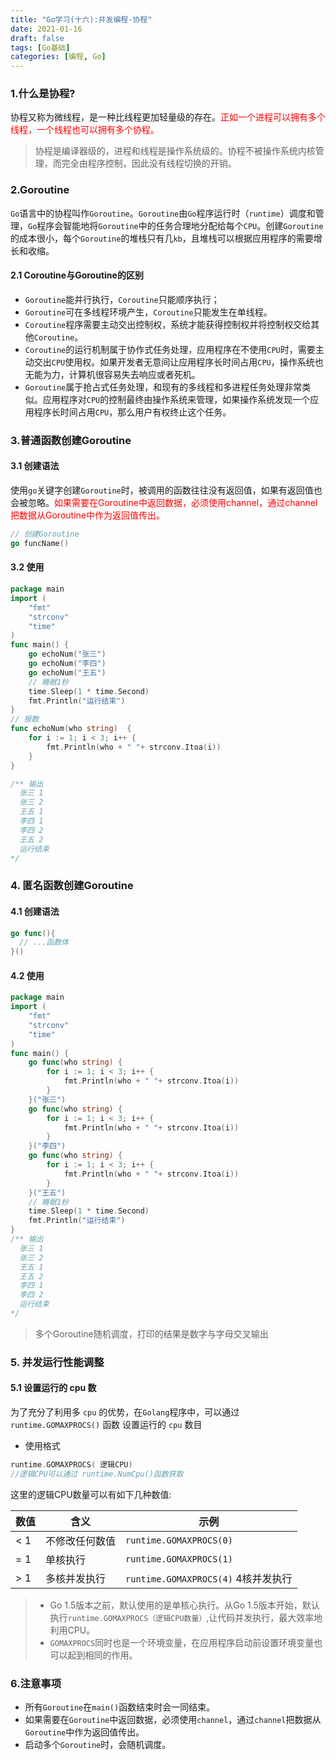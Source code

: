 ```yaml
---
title: "Go学习(十六):并发编程-协程"
date: 2021-01-16
draft: false
tags: [Go基础]
categories: [编程, Go]
---
```


### 1.什么是协程?

协程又称为微线程，是一种比线程更加轻量级的存在。<font color=red>正如一个进程可以拥有多个线程，一个线程也可以拥有多个协程。</font>

> 协程是编译器级的，进程和线程是操作系统级的。协程不被操作系统内核管理，而完全由程序控制，因此没有线程切换的开销。

### 2.Goroutine

`Go`语言中的协程叫作`Goroutine`。`Goroutine`由`Go`程序运行时（`runtime`）调度和管理，`Go`程序会智能地将`Goroutine`中的任务合理地分配给每个`CPU`。创建`Goroutine`的成本很小，每个`Goroutine`的堆栈只有几`kb`，且堆栈可以根据应用程序的需要增长和收缩。

#### 2.1 Coroutine与Goroutine的区别

- `Goroutine`能并行执行，`Coroutine`只能顺序执行；
- `Goroutine`可在多线程环境产生，`Coroutine`只能发生在单线程。
- `Coroutine`程序需要主动交出控制权，系统才能获得控制权并将控制权交给其他`Coroutine`。
- `Coroutine`的运行机制属于协作式任务处理，应用程序在不使用`CPU`时，需要主动交出`CPU`使用权。如果开发者无意间让应用程序长时间占用`CPU`，操作系统也无能为力，计算机很容易失去响应或者死机。
- `Goroutine`属于抢占式任务处理，和现有的多线程和多进程任务处理非常类似。应用程序对`CPU`的控制最终由操作系统来管理，如果操作系统发现一个应用程序长时间占用`CPU`，那么用户有权终止这个任务。

### 3.普通函数创建Goroutine

#### 3.1 创建语法

使用`go`关键字创建`Goroutine`时，被调用的函数往往没有返回值，如果有返回值也会被忽略。<font color=red>如果需要在Goroutine中返回数据，必须使用channel，通过channel把数据从Goroutine中作为返回值传出。</font>

```go
// 创建Goroutine
go funcName()
```

#### 3.2 使用

```go
package main
import (
	"fmt"
	"strconv"
	"time"
)
func main() {
	go echoNum("张三")
	go echoNum("李四")
	go echoNum("王五")
	// 睡眠1秒
	time.Sleep(1 * time.Second)
	fmt.Println("运行结束")
}
// 报数
func echoNum(who string)  {
	for i := 1; i < 3; i++ {
		fmt.Println(who + " "+ strconv.Itoa(i))
	}
}

/** 输出
  张三 1
  张三 2
  王五 1
  李四 1
  李四 2
  王五 2
  运行结束
*/
```

### 4. 匿名函数创建Goroutine
#### 4.1 创建语法
```go
go func(){
  // ...函数体
}()
```

#### 4.2 使用

```go
package main
import (
	"fmt"
	"strconv"
	"time"
)
func main() {
	go func(who string) {
		for i := 1; i < 3; i++ {
			fmt.Println(who + " "+ strconv.Itoa(i))
		}
	}("张三")
	go func(who string) {
		for i := 1; i < 3; i++ {
			fmt.Println(who + " "+ strconv.Itoa(i))
		}
	}("李四")
	go func(who string) {
		for i := 1; i < 3; i++ {
			fmt.Println(who + " "+ strconv.Itoa(i))
		}
	}("王五")
	// 睡眠1秒
	time.Sleep(1 * time.Second)
	fmt.Println("运行结束")
}
/** 输出
  张三 1
  张三 2
  王五 1
  王五 2
  李四 1
  李四 2
  运行结束
*/
```

> 多个Goroutine随机调度，打印的结果是数字与字母交叉输出

### 5. 并发运行性能调整
#### 5.1 设置运行的 cpu 数
为了充分了利用多 `cpu` 的优势，在` Golang `程序中，可以通过`runtime.GOMAXPROCS()` 函数 设置运行的 `cpu` 数目
- 使用格式
```go
runtime.GOMAXPROCS( 逻辑CPU)
//逻辑CPU可以通过 runtime.NumCpu()函数获取
```

这里的逻辑CPU数量可以有如下几种数值:

| 数值 | 含义           | 示例                                |
| ---- | -------------- | ----------------------------------- |
| < 1  | 不修改任何数值 | `runtime.GOMAXPROCS(0)`             |
| = 1  | 单核执行       | `runtime.GOMAXPROCS(1)`             |
| > 1  | 多核并发执行   | `runtime.GOMAXPROCS(4)` 4核并发执行 |

> - Go 1.5版本之前，默认使用的是单核心执行。从Go 1.5版本开始，默认执行`runtime.GOMAXPROCS（逻辑CPU数量）`,让代码并发执行，最大效率地利用CPU。
> - `GOMAXPROCS`同时也是一个环境变量，在应用程序启动前设置环境变量也可以起到相同的作用。

### 6.注意事项

- 所有`Goroutine`在`main()`函数结束时会一同结束。
- 如果需要在`Goroutine`中返回数据，必须使用`channel`，通过`channel`把数据从`Goroutine`中作为返回值传出。
- 启动多个`Goroutine`时，会随机调度。

